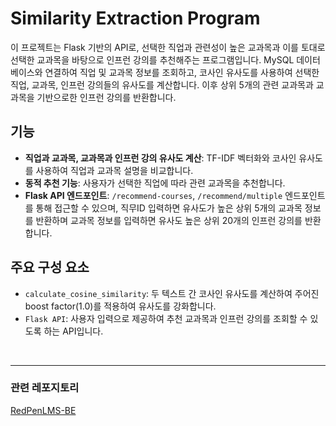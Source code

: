 # Similarity Extraction Program

이 프로젝트는 Flask 기반의 API로, 선택한 직업과 관련성이 높은 교과목과 이를 토대로 선택한 교과목을 바탕으로 인프런 강의를 추천해주는 프로그램입니다. MySQL 데이터베이스와 연결하여 직업 및 교과목 정보를 조회하고, 코사인 유사도를 사용하여 선택한 직업, 교과목, 인프런 강의들의 유사도를 계산합니다. 이후 상위 5개의 관련 교과목과 교과목을 기반으로한 인프런 강의를 반환합니다.

## 기능

- **직업과 교과목, 교과목과 인프런 강의 유사도 계산**: TF-IDF 벡터화와 코사인 유사도를 사용하여 직업과 교과목 설명을 비교합니다.
- **동적 추천 기능**: 사용자가 선택한 직업에 따라 관련 교과목을 추천합니다.
- **Flask API 엔드포인트**: `/recommend-courses`, `/recommend/multiple` 엔드포인트를 통해 접근할 수 있으며, 직무ID 입력하면 유사도가 높은 상위 5개의 교과목 정보를 반환하며 교과목 정보를 입력하면 유사도 높은 상위 20개의 인프런 강의를 반환합니다.

## 주요 구성 요소

- `calculate_cosine_similarity`: 두 텍스트 간 코사인 유사도를 계산하여 주어진 boost factor(1.0)를 적용하여 유사도를 강화합니다.
- `Flask API`: 사용자 입력으로 제공하여 추천 교과목과 인프런 강의를 조회할 수 있도록 하는 API입니다.

<br>

---
### 관련 레포지토리
[RedPenLMS-BE](https://github.com/leechanghwanspace/RedPenLMS-BE)